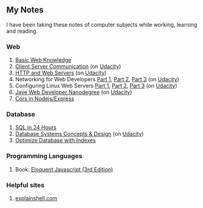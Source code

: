 ## My Notes

I have been taking these notes of computer subjects while working, learning and reading.

### Web
1. [Basic Web Knowledge](./basic/basic-web-knowlege.md)
2. [Client Server Communication](./basic/Client-Server-Communnication.md) (on [Udacity](https://www.udacity.com/course/client-server-communication--ud897))
3. [HTTP and Web Servers](./basic/HTTP-and-Web-Servers.md) (on [Udacity](https://www.udacity.com/course/http-web-servers--ud303))
4. Networking for Web Developers [Part 1](./basic/Networking-for-Web-Developer-Part1.md), [Part 2](./basic/Networking-for-Web-Developer-Part2.md), [Part 3](./basic/Networking-for-Web-Developer-Part3.md) (on [Udacity](https://www.udacity.com/course/networking-for-web-developers--ud256))
5. Configuring Linux Web Servers [Part 1](./basic/Configuring-Linux-Web-Servers-part1.md), [Part 2](./basic/Configuring-Linux-Web-Servers-part2.md), [Part 3](./basic/Configuring-Linux-Web-Servers-part3.md) (on [Udacity](https://www.udacity.com/course/configuring-linux-web-servers--ud299))
6. [Jave Web Developer Nanodegree](./java-web/readme.md) (on [Udacity](https://www.udacity.com/course/java-developer-nanodegree--nd035))
7. [Cors in Nodejs/Express](./basic/Cors-in-Express.md)

### Database

1. [SQL in 24 Hours](https://docs.google.com/document/d/1IlxwsAVQSm3hUI7OtbXHhPY0Y0Abot94-N7g32kpJtc/edit?usp=sharing)
2. [Database Systems Concepts & Design](https://docs.google.com/document/d/1ova5842pa6AbyCJpEIKeeTi9QXkImOGeoPY6J6ZsUCs/edit?usp=sharing) (on [Udacity](https://www.udacity.com/course/database-systems-concepts-design--ud150))
3. [Optimize Database with Indexes](./basic/Index-SQL.md)

### Programming Languages
1. Book: [Eloquent Javascript (3rd Edition)](https://docs.google.com/document/d/1ZU5A8xfihScfoau0FNzTwyubJY_BC38fkhAYDrjrf8o/edit?usp=sharing)

### Helpful sites
1. [explainshell.com](https://explainshell.com/)